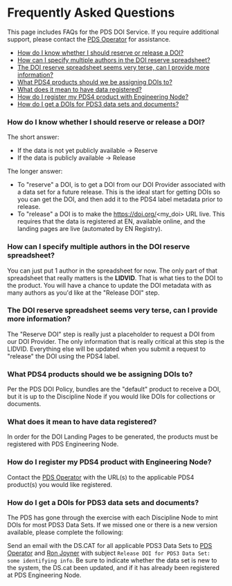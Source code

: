 # Frequently Asked Questions

This page includes FAQs for the PDS DOI Service. If you require additional support, please contact the [PDS Operator](mailto:pds-operator@jpl.nasa.gov) for assistance.

<!-- Use https://ecotrust-canada.github.io/markdown-toc/ to re-generate the TOC when new FAQs are added -->
- [How do I know whether I should reserve or release a DOI?](#how-do-i-know-whether-i-should-reserve-or-release-a-doi-)
- [How can I specify multiple authors in the DOI reserve spreadsheet?](#how-can-i-specify-multiple-authors-in-the-doi-reserve-spreadsheet-)
- [The DOI reserve spreadsheet seems very terse, can I provide more information?](#the-doi-reserve-spreadsheet-seems-very-terse--can-i-provide-more-information-)
- [What PDS4 products should we be assigning DOIs to?](#what-pds4-products-should-we-be-assigning-dois-to-)
- [What does it mean to have data registered?](#what-does-it-mean-to-have-data-registered-)
- [How do I register my PDS4 product with Engineering Node?](#how-do-i-register-my-pds4-product-with-engineering-node-)
- [How do I get a DOIs for PDS3 data sets and documents?](#how-do-i-get-a-dois-for-pds3-data-sets-and-documents-)

### How do I know whether I should reserve or release a DOI?

The short answer:
* If the data is not yet publicly available -> Reserve
* If the data is publicly available -> Release

The longer answer:
* To "reserve" a DOI, is to get a DOI from our DOI Provider associated with a data set for a future release. This is the ideal start for getting DOIs so you can get the DOI, and then add it to the PDS4 label metadata prior to release.
* To "release" a DOI is to make the https://doi.org/<my_doi> URL live. This requires that the data is registered at EN, available online, and the landing pages are live (automated by EN Registry).

### How can I specify multiple authors in the DOI reserve spreadsheet?

You can just put 1 author in the spreadsheet for now. The only part of that spreadsheet that really matters is the **LIDVID**. That is what ties to the DOI to the product. You will have a chance to update the DOI metadata with as many authors as you'd like at the "Release DOI" step.

### The DOI reserve spreadsheet seems very terse, can I provide more information?

The "Reserve DOI" step is really just a placeholder to request a DOI from our DOI Provider. The only information that is really critical at this step is the LIDVID. Everything else will be updated when you submit a request to "release" the DOI using the PDS4 label.

### What PDS4 products should we be assigning DOIs to?

Per the PDS DOI Policy, bundles are the "default" product to receive a DOI, but it is up to the Discipline Node if you would like DOIs for collections or documents.

### What does it mean to have data registered?

In order for the DOI Landing Pages to be generated, the products must be registered with PDS Engineering Node.

### How do I register my PDS4 product with Engineering Node?

Contact the [PDS Operator](mailto:pds-operator@jpl.nasa.gov) with the URL(s) to the applicable PDS4 product(s) you would like registered.

### How do I get a DOIs for PDS3 data sets and documents?

The PDS has gone through the exercise with each Discipline Node to mint DOIs for most PDS3 Data Sets. If we missed one or there is a new version available, please complete the following:

Send an email with the DS.CAT for all applicable PDS3 Data Sets to [PDS Operator](mailto:pds-operator@jpl.nasa.gov) and [Ron Joyner](mailto:ronald.joyner@jpl.nasa.gov) with subject `Release DOI for PDS3 Data Set: some identifying info`. Be sure to indicate whether the data set is new to the system, the DS.cat been updated, and if it has already been registered at PDS Engineering Node.
